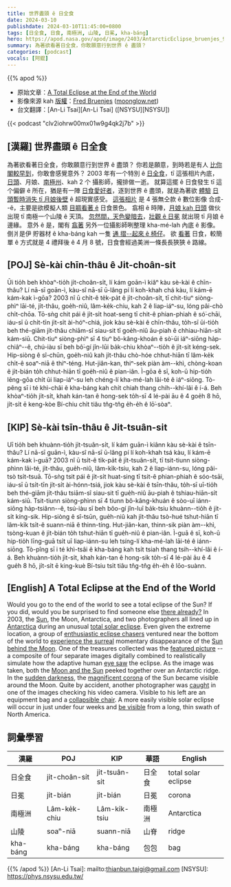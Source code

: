 ```yaml
---
title: 世界盡頭 ê 日全食
date: 2024-03-10
publishdate: 2024-03-10T11:45:00+0800
tags: [日全食, 日食, 南極洲, 山陵, 日冕, kha-báng]
hero: https://apod.nasa.gov/apod/image/2403/AntarcticEclipse_bruenjes_960.jpg
summary: 為著欲看著日全食，你敢願意行到世界 ê 盡頭？
categories: [podcast]
vocals: [阿錕]
---
```


{{% apod %}}

- 原始文章：[A Total Eclipse at the End of the World](https://apod.nasa.gov/apod/ap240310.html)
- 影像來源 kah [版權][copyright]：[Fred Bruenjes](http://www.moonglow.net/email.html) ([moonglow.net](http://www.moonglow.net/ccd/))
- 台文翻譯：[An-Li Tsai][An-Li Tsai] ([NSYSU][NSYSU])

{{< podcast "clv2iohrw00mx01w9g4qk2j7b" >}}

## [漢羅] 世界盡頭 ê 日全食
為著欲看著日全食，你敢願意行到世界 ê 盡頭？
你若是願意，到時若是有人 [比你閣較早到][there already?]，你敢會感覺意外？
2003 年有一个特別 ê [日全食][total solar eclipse]，tī 這張相片內底，[日頭][Sun]、月娘、[南極州][Antarctica]、kah 2 个 攝影師，攏排做一逝。
就算這擺 ê 日食發生 tī 這个偏僻 ê 所在，猶是有一陣 [日食愛好者][enthusiastic eclipse chasers]，逐到世界 ê 盡頭，就是為著欲 [體驗][experience the surreal] [日頭暫時消失 tī 月娘後壁][Sun behind the Moon] ê 超現實感受。
[這張相片][featured picture] 是 4 張無仝款 ê 數位影像 合成--ê，主要是欲模擬人類 [目睭看著 ê][eye saw] 日食景色。
翕相 ê 時陣，[月娘 kah 日頭][Moon and the Sun] 做伙出現 tī 南極一个山陵 ê 天頂。
[忽然間，天色變暗去][sudden darkness]，[壯觀 ê 日冕][magnificent corona] 就出現 tī 月娘 ê 邊緣。
意外 ê 是，閣有 [翕著][caught] 另外一位攝影師咧整理 kha-mé-lah 內底 ê 影像。
倒爿是伊 貯器材 ê kha-báng kah 一隻 [通 摺--起來 ê 椅仔][collapsible chair]。
欲 [看著][be visible] 日食，較簡單 ê 方式就是 4 禮拜後 ê 4 月 8 號，日食會經過美洲一條長長狹狹 ê 路線。

## [POJ] Sè-kài chīn-thâu ê Ji̍t-choân-si̍t
Ūi tio̍h beh khòaⁿ-tio̍h ji̍t-choân-si̍t, lí kám goān-ì kiâⁿ kàu sè-kài ê chīn-thâu?
Lí nā-sī goān-ì, kàu-sî nā-sī ū-lâng pí lí koh-khah chá kàu, lí kám-ē kám-kak ì-gōa?
2003 nî ū chi̍t-ê te̍k-pa̍t ê ji̍t-choân-si̍t, tī chit-tiuⁿ siòng-phìⁿ lāi-té, ji̍t-thâu, goe̍h-niû, lâm-ke̍k-chiu, kah 2 ê liap-iáⁿ-su, lóng pâi-chò chi̍t-chōa.
Tō-sǹg chit pái ê ji̍t-si̍t hoat-seng tī chit-ê phian-phiah ê só͘-chāi, iáu-sī ū chi̍t-tīn ji̍t-si̍t ài-hóⁿ-chiá, jiok kàu sè-kài ê chīn-thâu, to̍h-sī ūi-tio̍h beh thé-giām ji̍t-thâu chiām-sî siau-sit tī goe̍h-niû āu-piah ê chhiau-hiān-si̍t kám-siū.
Chit-tiuⁿ siòng-phìⁿ sī 4 tiuⁿ bô-kâng-khoán ê sò͘-ūi iáⁿ-siōng ha̍p-chiâⁿ--ê, chú-iàu sī beh bô͘-gí jîn-lūi ba̍k-chiu khòaⁿ--tio̍h ê ji̍t-si̍t kéng-sek.
Hip-siòng ê sî-chūn, goe̍h-niû kah ji̍t-thâu chò-hóe chhut-hiān tī lâm-ke̍k chi̍t-ê soaⁿ-niā ê thiⁿ-téng.
Hut-jiân-kan, thiⁿ-sek piàn àm--khì, chòng-koan ê ji̍t-bián to̍h chhut-hiān tī goe̍h-niû ê pian-iân.
Ì-gōa ê sī, koh-ū hip-tio̍h lēng-gōa chi̍t ūi liap-iáⁿ-su leh chéng-lí kha-mé-lah lāi-té ê iáⁿ-siōng.
Tò-pêng sī i té khì-châi ê kha-báng kah chi̍t chiah thang chih--khí-lâi ê í-á.
Beh khòaⁿ-tio̍h ji̍t-si̍t, khah kán-tan ê hong-sek to̍h-sī 4 lé-pài āu ê 4 goe̍h 8 hō, ji̍t-si̍t ē keng-kòe Bí-chiu chi̍t tiâu tn̂g-tn̂g e̍h-e̍h ê lō͘-sòaⁿ.

## [KIP] Sè-kài tsīn-thâu ê Ji̍t-tsuân-si̍t
Uī tio̍h beh khuànn-tio̍h ji̍t-tsuân-si̍t, lí kám guān-ì kiânn kàu sè-kài ê tsīn-thâu?
Lí nā-sī guān-ì, kàu-sî nā-sī ū-lâng pí lí koh-khah tsá kàu, lí kám-ē kám-kak ì-guā?
2003 nî ū tsi̍t-ê ti̍k-pa̍t ê ji̍t-tsuân-si̍t, tī tsit-tiunn siòng-phìnn lāi-té, ji̍t-thâu, gue̍h-niû, lâm-ki̍k-tsiu, kah 2 ê liap-iánn-su, lóng pâi-tsò tsi̍t-tsuā.
Tō-sǹg tsit pái ê ji̍t-si̍t huat-sing tī tsit-ê phian-phiah ê sóo-tsāi, iáu-sī ū tsi̍t-tīn ji̍t-si̍t ài-hónn-tsiá, jiok kàu sè-kài ê tsīn-thâu, to̍h-sī uī-tio̍h beh thé-giām ji̍t-thâu tsiām-sî siau-sit tī gue̍h-niû āu-piah ê tshiau-hiān-si̍t kám-siū.
Tsit-tiunn siòng-phìnn sī 4 tiunn bô-kâng-khuán ê sòo-uī iánn-siōng ha̍p-tsiânn--ê, tsú-iàu sī beh bôo-gí jîn-luī ba̍k-tsiu khuànn--tio̍h ê ji̍t-si̍t kíng-sik.
Hip-siòng ê sî-tsūn, gue̍h-niû kah ji̍t-thâu tsò-hué tshut-hiān tī lâm-ki̍k tsi̍t-ê suann-niā ê thinn-tíng.
Hut-jiân-kan, thinn-sik piàn àm--khì, tsòng-kuan ê ji̍t-bián to̍h tshut-hiān tī gue̍h-niû ê pian-iân.
Ì-guā ê sī, koh-ū hip-tio̍h līng-guā tsi̍t uī liap-iánn-su leh tsíng-lí kha-mé-lah lāi-té ê iánn-siōng.
Tò-pîng sī i té khì-tsâi ê kha-báng kah tsi̍t tsiah thang tsih--khí-lâi ê í-á.
Beh khuànn-tio̍h ji̍t-si̍t, khah kán-tan ê hong-sik to̍h-sī 4 lé-pài āu ê 4 gue̍h 8 hō, ji̍t-si̍t ē king-kuè Bí-tsiu tsi̍t tiâu tn̂g-tn̂g e̍h-e̍h ê lōo-suànn.

## [English] A Total Eclipse at the End of the World
Would you go to the end of the world to see a total eclipse of the Sun?
If you did, would you be surprised to find someone else [there already?][there already?]
In 2003, the [Sun][Sun], the Moon, Antarctica, and two photographers all lined up in [Antarctica][Antarctica] during an unusual [total solar eclipse][total solar eclipse].
Even given the extreme location, a group of [enthusiastic eclipse chasers][enthusiastic eclipse chasers] ventured near the bottom of the world to [experience the surreal][experience the surreal] momentary disappearance of the [Sun behind the Moon][Sun behind the Moon].
One of the treasures collected was the [featured picture][featured picture] -- a composite of four separate images digitally combined to realistically simulate how the adaptive human [eye saw][eye saw] the eclipse.
As the image was taken, both the [Moon and the Sun][Moon and the Sun] peeked together over an Antarctic ridge.
In the [sudden darkness][sudden darkness], the [magnificent corona][magnificent corona] of the Sun became visible around the Moon.
Quite by accident, another photographer was [caught][caught] in one of the images checking his video camera.
Visible to his left are an equipment bag and a [collapsible chair][collapsible chair].
A more easily visible solar eclipse will occur in just under four weeks and [be visible][be visible] from a long, thin swath of North America.

## 詞彙學習

|漢羅|POJ|KIP|華語|English|
|-|-|-|-|-|
|日全食|ji̍t-choân-si̍t|ji̍t-tsuân-si̍t|日全食|total solar eclipse|
|日冕|ji̍t-bián|ji̍t-bián|日冕|corona|
|南極洲|Lâm-ke̍k-chiu|Lâm-ki̍k-tsiu|南極洲|Antarctica|
|山陵|soaⁿ-niā|suann-niā|山脊|ridge|
|kha-báng|kha-báng|kha-báng|包包|bag|

{{% /apod %}}
[An-Li Tsai]: mailto:thianbun.taigi@gmail.com
[NSYSU]: https://phys.nsysu.edu.tw/

[copyright]: https://apod.nasa.gov/apod/fap/lib/about_apod.html#srapply
[License]: https://creativecommons.org/licenses/by/3.0/

[there already?]:http://www.icstars.com/Antarctica/Eclipse2003.html
[Sun]:https://science.nasa.gov/sun/
[Antarctica]:https://apod.nasa.gov/apod/ap991116.html
[total solar eclipse]:https://apod.nasa.gov/apod/ap100730.html
[enthusiastic eclipse chasers]:http://www.moonglow.net/eclipse/2003nov23/index.html
[experience the surreal]:http://www.youtube.com/watch?v=qUNau9YjA2U
[Sun behind the Moon]:https://apod.nasa.gov/apod/ap240303.html
[featured picture]:http://www.moonglow.net/eclipse/2003nov23/index.html
[eye saw]:https://apod.nasa.gov/apod/ap230516.html
[Moon and the Sun]:https://apod.nasa.gov/apod/ap031127.html
[sudden darkness]:https://apod.nasa.gov/apod/ap211205.html
[magnificent corona]:https://apod.nasa.gov/apod/ap100316.html
[caught]:https://www.reddit.com/media?url=https%3A%2F%2Fexternal-preview.redd.it%2F6KSS0cdkLrB6oSpJFbgcLAa36Nk312Q3EaEWf_TRDu0.jpg%3Fwidth%3D640%26crop%3Dsmart%26auto%3Dwebp%26s%3Db6f2617acbc01d2e5c81ae47ff7dcc65f743e94d
[collapsible chair]:http://www.abriefourie.com/crossingcontinue_01.html
[be visible]:https://science.nasa.gov/eclipses/future-eclipses/eclipse-2024/where-when/
